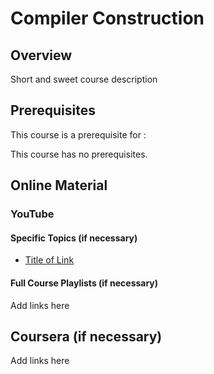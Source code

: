 # Compiler Construction

## Overview

Short and sweet course description

## Prerequisites

This course is a prerequisite for : 

This course has no prerequisites.

## Online Material

### YouTube

#### Specific Topics (if necessary)

*   [Title of Link](https://www.youtube.com)

#### Full Course Playlists (if necessary)

Add links here

## Coursera (if necessary)

Add links here
